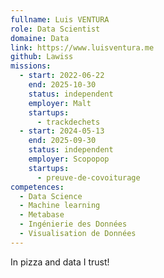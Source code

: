 ```yaml
---
fullname: Luis VENTURA
role: Data Scientist
domaine: Data
link: https://www.luisventura.me
github: Lawiss
missions:
  - start: 2022-06-22
    end: 2025-10-30
    status: independent
    employer: Malt
    startups:
      - trackdechets
  - start: 2024-05-13
    end: 2025-09-30
    status: independent
    employer: Scopopop
    startups:
      - preuve-de-covoiturage
competences:
  - Data Science
  - Machine learning
  - Metabase
  - Ingénierie des Données
  - Visualisation de Données
---
```

In pizza and data I trust!